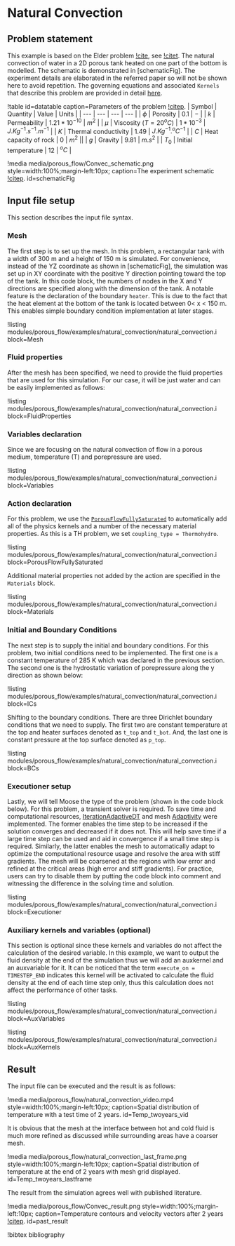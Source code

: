 # Natural Convection

## Problem statement

This example is based on the Elder problem [!cite](Elder1967TransientCI), see [!citet](Oldenburg1995OnTD). The natural convection of water in a 2D porous tank heated on one part of the bottom is modelled. The schematic is demonstrated in [schematicFig]. The experiment details are elaborated in the referred paper so will not be shown here to avoid repetition. The governing equations and associated `Kernels` that describe this problem are provided in detail [here](porous_flow/governing_equations.md).


!table id=datatable caption=Parameters of the problem [!citep](Oldenburg1995OnTD).
| Symbol | Quantity | Value | Units |
| --- | --- | --- | --- |
| $\phi$ | Porosity | $0.1$ | $-$ |
| $k$ | Permeability | $1.21*10^{-10}$  | $m^2$ |
| $\mu$ | Viscosity ($T=20^oC$) | $1*10^{-3}$  | $J.Kg^{-1}.s^{-1}.m^{-1}$ |
| $K$ | Thermal conductivity | $1.49$  | $J.Kg^{-1}.^oC^{-1}$ |
| $C$ | Heat capacity of rock | $0$ | $m^2$ ||
| $g$ | Gravity | $9.81$  | $m.s^{2}$ |
| $T_0$ | Initial temperature | $12$  | $^oC$ |

!media media/porous_flow/Convec_schematic.png style=width:100%;margin-left:10px; caption=The experiment schematic [!citep](Oldenburg1995OnTD). id=schematicFig


## Input file setup

This section describes the input file syntax.

### Mesh

The first step is to set up the mesh. In this problem, a rectangular tank with a width of 300 m and a height of 150 m is simulated. For convenience, instead of the YZ coordinate as shown in [schematicFig], the simulation was set up in XY coordinate with the positive Y direction pointing toward the top of the tank. In this code block, the numbers of nodes in the X and Y directions are specified along with the dimension of the tank. A notable feature is the declaration of the boundary `heater`. This is due to the fact that the heat element at the bottom of the tank is located between 0< x < 150 m. This enables simple boundary condition implementation at later stages.

!listing modules/porous_flow/examples/natural_convection/natural_convection.i block=Mesh

### Fluid properties

After the mesh has been specified, we need to provide the fluid properties that are used for this simulation. For our case, it will be just water and can be easily implemented as follows:

!listing modules/porous_flow/examples/natural_convection/natural_convection.i block=FluidProperties

### Variables declaration

Since we are focusing on the natural convection of flow in a porous medium, temperature (T) and porepressure are used.

!listing modules/porous_flow/examples/natural_convection/natural_convection.i block=Variables

### Action declaration

For this problem, we use the [`PorousFlowFullySaturated`](PorousFlowFullySaturated.md) to automatically add all of the physics kernels and a number of the necessary material properties. As this is a TH problem, we set `coupling_type = Thermohydro`.

!listing modules/porous_flow/examples/natural_convection/natural_convection.i block=PorousFlowFullySaturated

Additional material properties not added by the action are specified in the `Materials` block.

!listing modules/porous_flow/examples/natural_convection/natural_convection.i block=Materials

### Initial and Boundary Conditions

The next step is to supply the initial and boundary conditions. For this problem, two initial conditions need to be implemented. The first one is a constant temperature of 285 K which was declared in the previous section. The second one is the hydrostatic variation of porepressure along the y direction as shown below:

!listing modules/porous_flow/examples/natural_convection/natural_convection.i block=ICs

Shifting to the boundary conditions. There are three Dirichlet boundary conditions that we need to supply. The first two are constant temperature at the top and heater surfaces denoted as `t_top` and `t_bot`. And, the last one is constant pressure at the top surface denoted as `p_top`.

!listing modules/porous_flow/examples/natural_convection/natural_convection.i block=BCs

### Executioner setup

Lastly, we will tell Moose the type of the problem (shown in the code block below). For this problem, a transient solver is required.
To save time and computational resources, [IterationAdaptiveDT](IterationAdaptiveDT.md) and mesh [Adaptivity](Adaptivity.md)
were implemented. The former enables the time step to be increased if the solution converges and decreased if it does not. This will help save time if a large time step can be used and aid in convergence if a small time step is required. Similarly, the latter enables the mesh to automatically adapt to optimize the computational resource usage and resolve the area with stiff gradients. The mesh will be coarsened at the regions with low error and refined at the critical areas (high error and stiff gradients). For practice, users can try to disable them by putting the code block into comment and witnessing the difference in the solving time and solution.

!listing modules/porous_flow/examples/natural_convection/natural_convection.i block=Executioner

### Auxiliary kernels and variables (optional)

This section is optional since these kernels and variables do not affect the calculation of the desired variable. In this example, we want to output the fluid density at the end of the simulation thus we will add an auxkernel and an auxvariable for it. It can be noticed that the term `execute_on = TIMESTEP_END` indicates this kernel will be activated to calculate the fluid density at the end of each time step only, thus this calculation does not affect the performance of other tasks.

!listing modules/porous_flow/examples/natural_convection/natural_convection.i block=AuxVariables

!listing modules/porous_flow/examples/natural_convection/natural_convection.i block=AuxKernels

## Result

The input file can be executed and the result is as follows:

!media media/porous_flow/natural_convection_video.mp4 style=width:100%;margin-left:10px; caption=Spatial distribution of temperature with a test time of 2 years. id=Temp_twoyears_vid

It is obvious that the mesh at the interface between hot and cold fluid is much more refined as discussed while surrounding areas have a coarser mesh.

!media media/porous_flow/natural_convection_last_frame.png style=width:100%;margin-left:10px; caption=Spatial distribution of temperature at the end of 2 years with mesh grid displayed. id=Temp_twoyears_lastframe

The result from the simulation agrees well with published literature.

!media media/porous_flow/Convec_result.png style=width:100%;margin-left:10px; caption=Temperature contours and velocity vectors after 2 years [!citep](Oldenburg1995OnTD). id=past_result


!bibtex bibliography
